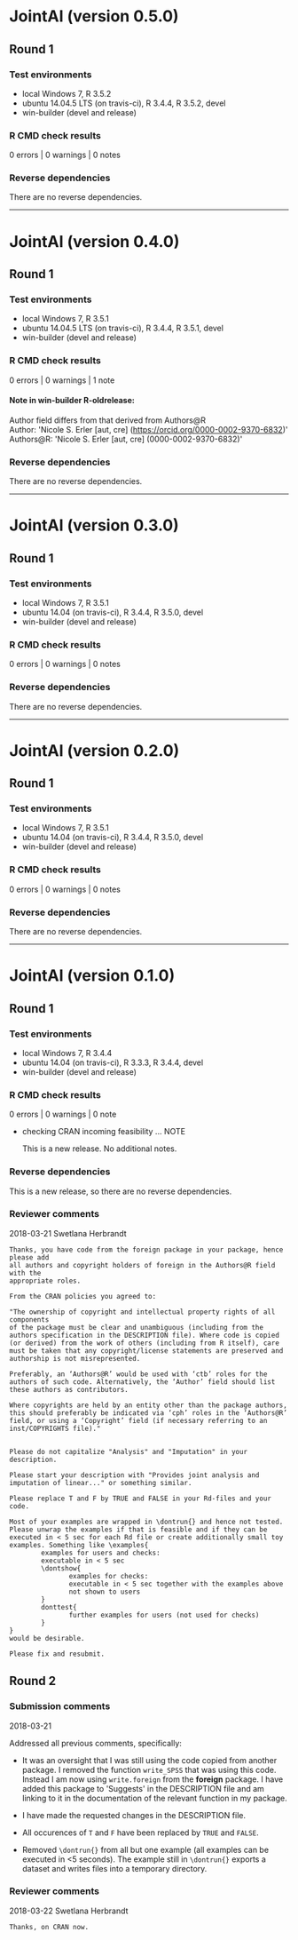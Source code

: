 # JointAI (version 0.5.0)

## Round 1

### Test environments
* local Windows 7, R 3.5.2
* ubuntu 14.04.5 LTS (on travis-ci), R 3.4.4, R 3.5.2, devel
* win-builder (devel and release)

### R CMD check results

0 errors | 0 warnings | 0 notes


### Reverse dependencies

There are no reverse dependencies.

---


# JointAI (version 0.4.0)

## Round 1

### Test environments
* local Windows 7, R 3.5.1
* ubuntu 14.04.5 LTS (on travis-ci), R 3.4.4, R 3.5.1, devel
* win-builder (devel and release)

### R CMD check results

0 errors | 0 warnings | 1 note

#### Note in win-builder R-oldrelease:
Author field differs from that derived from Authors@R\
  Author:    'Nicole S. Erler [aut, cre] (<https://orcid.org/0000-0002-9370-6832>)'\
  Authors@R: 'Nicole S. Erler [aut, cre] (0000-0002-9370-6832)'


### Reverse dependencies

There are no reverse dependencies.

---


# JointAI (version 0.3.0)

## Round 1

### Test environments
* local Windows 7, R 3.5.1
* ubuntu 14.04 (on travis-ci), R 3.4.4, R 3.5.0, devel
* win-builder (devel and release)

### R CMD check results

0 errors | 0 warnings | 0 notes


### Reverse dependencies

There are no reverse dependencies.

---



# JointAI (version 0.2.0)

## Round 1

### Test environments
* local Windows 7, R 3.5.1
* ubuntu 14.04 (on travis-ci), R 3.4.4, R 3.5.0, devel
* win-builder (devel and release)

### R CMD check results

0 errors | 0 warnings | 0 notes


### Reverse dependencies

There are no reverse dependencies.

---


# JointAI (version 0.1.0)

## Round 1

### Test environments
* local Windows 7, R 3.4.4
* ubuntu 14.04 (on travis-ci), R 3.3.3, R 3.4.4, devel
* win-builder (devel and release)

### R CMD check results

0 errors | 0 warnings | 0 note

* checking CRAN incoming feasibility ... NOTE

  This is a new release. No additional notes.


### Reverse dependencies

This is a new release, so there are no reverse dependencies.



### Reviewer comments
2018-03-21 Swetlana Herbrandt

```
Thanks, you have code from the foreign package in your package, hence please add
all authors and copyright holders of foreign in the Authors@R field with the
appropriate roles.

From the CRAN policies you agreed to:

"The ownership of copyright and intellectual property rights of all components
of the package must be clear and unambiguous (including from the authors specification in the DESCRIPTION file). Where code is copied (or derived) from the work of others (including from R itself), care must be taken that any copyright/license statements are preserved and authorship is not misrepresented.

Preferably, an ‘Authors@R’ would be used with ‘ctb’ roles for the authors of such code. Alternatively, the ‘Author’ field should list these authors as contributors.

Where copyrights are held by an entity other than the package authors, this should preferably be indicated via ‘cph’ roles in the ‘Authors@R’ 
field, or using a ‘Copyright’ field (if necessary referring to an inst/COPYRIGHTS file)."


Please do not capitalize "Analysis" and "Imputation" in your description.

Please start your description with "Provides joint analysis and imputation of linear..." or something similar.

Please replace T and F by TRUE and FALSE in your Rd-files and your code.

Most of your examples are wrapped in \dontrun{} and hence not tested. 
Please unwrap the examples if that is feasible and if they can be executed in < 5 sec for each Rd file or create additionally small toy examples. Something like \examples{
        examples for users and checks:
        executable in < 5 sec
        \dontshow{
               examples for checks:
               executable in < 5 sec together with the examples above
               not shown to users
        }
        donttest{
               further examples for users (not used for checks)
        }
}
would be desirable.

Please fix and resubmit.
```

 

## Round 2
### Submission comments
2018-03-21

Addressed all previous comments, specifically:

* It was an oversight that I was still using the code copied from another package.
  I removed the function `write_SPSS` that was using this code.
  Instead I am now using `write.foreign` from the **foreign** package. I have
  added this package to 'Suggests' in the DESCRIPTION file and am linking
  to it in the documentation of the relevant function in my package.
  
* I have made the requested changes in the DESCRIPTION file.

* All occurences of `T` and `F` have been replaced by `TRUE` and `FALSE`.

* Removed `\dontrun{}` from all but one example (all examples can be executed
  in <5 seconds). The example still in `\dontrun{}` exports a dataset and writes
  files into a temporary directory.


### Reviewer comments
2018-03-22 Swetlana Herbrandt

```
Thanks, on CRAN now.
```
